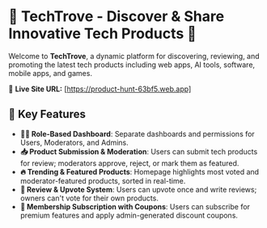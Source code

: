 # 🧠 TechTrove - Discover & Share Innovative Tech Products 🚀

Welcome to **TechTrove**, a dynamic platform for discovering, reviewing, and promoting the latest tech products including web apps, AI tools, software, mobile apps, and games. 

🔗 **Live Site URL:** [https://product-hunt-63bf5.web.app]

## 🌟 Key Features

- **🧑‍💻 Role-Based Dashboard**: Separate dashboards and permissions for Users, Moderators, and Admins.
- **📥 Product Submission & Moderation**: Users can submit tech products for review; moderators approve, reject, or mark them as featured.
- **🔥 Trending & Featured Products**: Homepage highlights most voted and moderator-featured products, sorted in real-time.
- **💬 Review & Upvote System**: Users can upvote once and write reviews; owners can't vote for their own products.
- **💸 Membership Subscription with Coupons**: Users can subscribe for premium features and apply admin-generated discount coupons.
